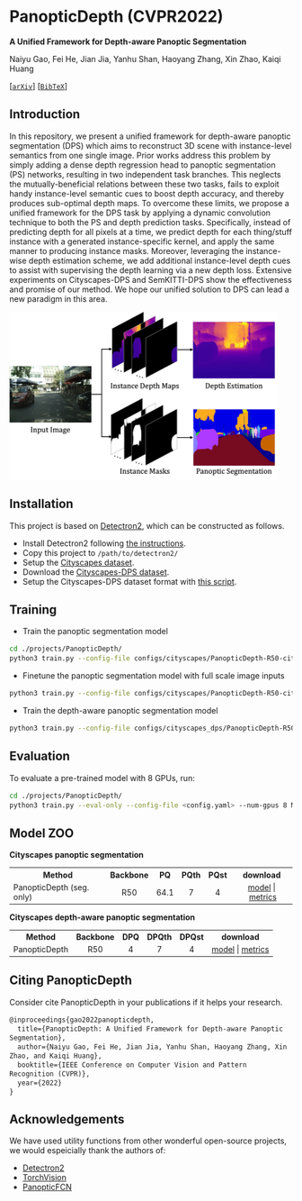 # PanopticDepth (CVPR2022)
**A Unified Framework for Depth-aware Panoptic Segmentation**
  
Naiyu Gao, Fei He, Jian Jia, Yanhu Shan, Haoyang Zhang, Xin Zhao, Kaiqi Huang

[[`arXiv`](https://arxiv.org/)] [[`BibTeX`](#CitingPanopticDepth)]

## Introduction
In this repository, we present a unified framework for depth-aware panoptic segmentation (DPS) which aims to reconstruct 3D scene with instance-level semantics from one single image. Prior works address this problem by simply adding a dense depth regression head to panoptic segmentation (PS) networks, resulting in two independent task branches. This neglects the mutually-beneficial relations between these two tasks, fails to exploit handy instance-level semantic cues to boost depth accuracy, and thereby produces sub-optimal depth maps. To overcome these limits, we propose a unified framework for the DPS task by applying a dynamic convolution technique to both the PS and depth prediction tasks. Specifically, instead of predicting depth for all pixels at a time, we predict depth for each thing/stuff instance with a generated instance-specific kernel, and apply the same manner to producing instance masks. Moreover, leveraging the instance-wise depth estimation scheme, we add additional instance-level depth cues to assist with supervising the depth learning via a new depth loss. Extensive experiments on Cityscapes-DPS and SemKITTI-DPS show the effectiveness and promise of our method. We hope our unified solution to DPS can lead a new paradigm in this area.

<img src="https://github.com/NaiyuGao/PanopticDepth/blob/main/overview.jpg" height = "300" alt="" align=center />

## Installation
This project is based on [Detectron2](https://github.com/facebookresearch/detectron2), which can be constructed as follows.
* Install Detectron2 following [the instructions](https://detectron2.readthedocs.io/tutorials/install.html).
* Copy this project to `/path/to/detectron2/`
* Setup the [Cityscapes dataset](https://github.com/facebookresearch/detectron2/blob/master/datasets/README.md).
* Download the [Cityscapes-DPS dataset](https://github.com/joe-siyuan-qiao/ViP-DeepLab/blob/master/cityscapes-dvps/README.md).
* Setup the Cityscapes-DPS dataset format with [this script](https://github.com/NaiyuGao/PanopticDepth/blob/main/datasets/prepare_dvps_cityscapes.py).

## Training
* Train the panoptic segmentation model
```bash
cd ./projects/PanopticDepth/
python3 train.py --config-file configs/cityscapes/PanopticDepth-R50-cityscapes.yaml --num-gpus 8 OUTPUT_DIR ./output/ps
```

* Finetune the panoptic segmentation model with full scale image inputs
```bash
python3 train.py --config-file configs/cityscapes/PanopticDepth-R50-cityscapes-FullScaleFinetune.yaml --num-gpus 8 MODEL.WEIGHTS ./output/ps/model_final.pth OUTPUT_DIR ./output/ps_fsf
```
* Train the depth-aware panoptic segmentation model
```bash
python3 train.py --config-file configs/cityscapes_dps/PanopticDepth-R50-cityscapes-dps.yaml --num-gpus 8 MODEL.WEIGHTS ./output/ps_fsf/model_final.pth OUTPUT_DIR ./output/dps
```

## Evaluation
To evaluate a pre-trained model with 8 GPUs, run:
```bash
cd ./projects/PanopticDepth/
python3 train.py --eval-only --config-file <config.yaml> --num-gpus 8 MODEL.WEIGHTS /path/to/model_checkpoint
```

## Model ZOO
**Cityscapes panoptic segmentation**
<table><tbody>
<!-- START TABLE -->
<!-- TABLE HEADER -->
<th valign="bottom">Method</th>
<th valign="bottom">Backbone</th>
<th valign="bottom">PQ</th>
<th valign="bottom">PQth</th>
<th valign="bottom">PQst</th>
<th valign="bottom">download</th>
<!-- TABLE BODY -->
<tr><td align="left">PanopticDepth (seg. only)</td>
<td align="center">R50</td>
<td align="center"> 64.1 </td>
<td align="center"> 7 </td>
<td align="center"> 4 </td>
<td align="center"> <a href="">model</a>&nbsp;|&nbsp;<a href="">metrics</a> </td>
</tr>
</tbody></table>

**Cityscapes depth-aware panoptic segmentation**
<table><tbody>
<!-- START TABLE -->
<!-- TABLE HEADER -->
<th valign="bottom">Method</th>
<th valign="bottom">Backbone</th>
<th valign="bottom">DPQ</th>
<th valign="bottom">DPQth</th>
<th valign="bottom">DPQst</th>
<th valign="bottom">download</th>
<!-- TABLE BODY -->
<tr><td align="left">PanopticDepth</td>
<td align="center">R50</td>
<td align="center"> 4 </td>
<td align="center"> 7 </td>
<td align="center"> 4 </td>
<td align="center"> <a href="">model</a>&nbsp;|&nbsp;<a href="">metrics</a> </td>
</tr>
</tbody></table>

## <a name="CitingPanopticDepth"></a>Citing PanopticDepth

Consider cite PanopticDepth in your publications if it helps your research.

```
@inproceedings{gao2022panopticdepth,
  title={PanopticDepth: A Unified Framework for Depth-aware Panoptic Segmentation},
  author={Naiyu Gao, Fei He, Jian Jia, Yanhu Shan, Haoyang Zhang, Xin Zhao, and Kaiqi Huang},
  booktitle={IEEE Conference on Computer Vision and Pattern Recognition (CVPR)},
  year={2022}
}
```

## Acknowledgements
We have used utility functions from other wonderful open-source projects, we would espeicially thank the authors of:
- [Detectron2](https://github.com/facebookresearch/detectron2)
- [TorchVision](https://github.com/pytorch/vision)
- [PanopticFCN](https://github.com/dvlab-research/PanopticFCN)
